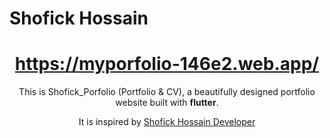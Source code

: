 # Shofick Hossain

<h1 align="center">
  <a href="https://myporfolio-146e2.web.app/" target="_blank">https://myporfolio-146e2.web.app/</a>
</h1>

<p align="center">
    This is Shofick_Porfolio (Portfolio & CV), a beautifully designed portfolio website built with <strong>flutter</strong>.
</p>
<p align="center">
    It is inspired by <a href="https://www.linkedin.com/in/shofick-hossain-092a641a4" target="_blank">Shofick Hossain Developer</a>
</p>


<br/><br/>


